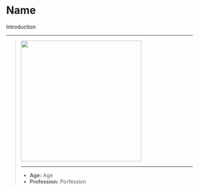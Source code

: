 # Name

Introduction

___
> <img 
  src='https://s-media-cache-ak0.pinimg.com/736x/4a/81/79/4a8179462cfdf39054a418efd4cb743e.jpg' 
  style='width:325px' />
> ___
> - **Age:** Age
> - **Profession:** Porfession
